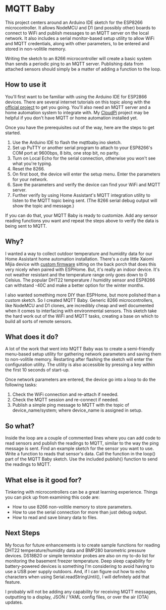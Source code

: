 # MQTT Baby
This project centers around an Arduino IDE sketch for the ESP8266 microcontroller. It allows NodeMCU and D1 (and possibly other) boards to connect to WiFi and publish messages to an MQTT server on the local network. It also includes a serial monitor-based setup utility to allow WiFi and MQTT credentials, along with other parameters, to be entered and stored in non-volitile memory.

Writing the sketch to an 8266 microcontroller will create a basic system than sends a periodic ping to an MQTT server. Publishing data from attached sensors should simply be a matter of adding a function to the loop.

## How to use it
You'll first want to be familiar with using the Arduino IDE for ESP2866 devices. There are several internet tutorials on this topic along with the [official project](https://github.com/esp8266/Arduino) to get you going. You'll also need an MQTT server and a home automation system to integrate with. My [CloudPi](https://github.com/DavesCodeMusings/CloudPi) project may be helpful if you don't have MQTT or home automation installed yet.

Once you have the prerequisites out of the way, here are the steps to get started.
1. Use the Arduino IDE to flash the mqttbaby.ino sketch.
2. Set up PuTTY or another serial program to attach to your ESP8266's COM port at 9600bps, 8 bits, one stop bit, no parity.
3. Turn on Local Echo for the serial connection, otherwise you won't see what you're typing.
4. Reset the 8266.
5. On first boot, the device will enter the setup menu. Enter the parameters for your network.
6. Save the parameters and verify the device can find your WiFi and MQTT server.
7. Further verify by using Home Assistant's MQTT integration utility to listen to the MQTT topic being sent. (The 8266 serial debug output will show the topic and message.)

If you can do that, your MQTT Baby is ready to customize. Add any sensor reading functions you want and repeat the steps above to verify the data is being sent to MQTT.

## Why?
I wanted a way to collect outdoor temperature and humidity data for our Home Assistant home automation installation. There's a cute little Xaiomi Mijia device with [custom firmware](https://github.com/atc1441/ATC_MiThermometer) sitting on the back porch that does this very nicely when paired with ESPHome. But, it's really an indoor device. It's not weather resistant and the temperature range only goes down to 0 Celsius. The popular DHT22 temperature / humidity sensor and ESP8266 can withstand -40C and make a better option for the winter months.

I also wanted something more DIY than ESPHome, but more polished than a custom sketch. So I created MQTT Baby. Generic 8266 microcontrollers, like NodeMCU and D1 clones, are incredibly cheap and well documented when it comes to interfacing with environmental sensors. This sketch take the hard work out of the WiFi and MQTT tasks, creating a base on which to build all sorts of remote sensors.

## What does it do?
A lot of the work that went into MQTT Baby was to create a semi-friendly menu-based setup utility for gathering network parameters and saving them to non-volitile memory. Restarting after flashing the sketch will enter the configuration utility. The utility is also accessible by pressing a key within the first 10 seconds of start-up.

Once network parameters are entered, the device go into a loop to do the following tasks:
1. Check the WiFi connection and re-attach if needed.
2. Check the MQTT session and re-connect if needed.
3. Publish a simple ping message to MQTT with the topic of device_name/system; where device_name is assigned in setup.

## So what?
Inside the loop are a couple of commented lines where you can add code to read sensors and publish the readings to MQTT, similar to the way the ping message is sent. Find an example sketch for the sensor you want to use. Write a function to reads that sensor's data. Call the function in the loop() part of the MQTT Baby sketch. Use the included publish() function to send the readings to MQTT.

## What else is it good for?
Tinkering with microcontrollers can be a great learning experience. Things you can pick up from examining this code are:
* How to use 8266 non-volitile memory to store parameters.
* How to use the serial connection for more than just debug output.
* How to read and save binary data to files.

## Next Steps
My focus for future enhancements is to create sample functions for reading DHT22 temperature/humidity data and BMP280 barometric pressure devices. DS18B20 or simple termistor probes are also on my to-do list for monitoring the basement freezer temperature. Deep sleep capability for battery-powered devices is something I'm considering to avoid having to use a USB poer supply outdoors. And, if I can figure out how to echo characters when using Serial.readStringUntil(), I will definitely add that feature.

I probably will not be adding any capability for receiving MQTT messages, outputting to a display, JSON / YAML config files, or over the air (OTA) updates.
